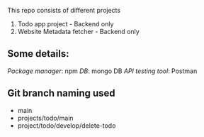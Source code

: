 This repo consists of different projects
1. Todo app project - Backend only
2. Website Metadata fetcher - Backend only

## Some details:
*Package manager*: npm
*DB*: mongo DB
*API testing tool*: Postman

## Git branch naming used
- main 
- projects/todo/main
- project/todo/develop/delete-todo


